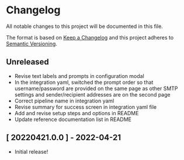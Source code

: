 # Changelog

All notable changes to this project will be documented in this file.

The format is based on [Keep a Changelog][changelog] and this project adheres
to [Semantic Versioning][semver].

## Unreleased

- Revise text labels and prompts in configuration modal
- In the integration yaml, switched the prompt order so that username/password are provided on the same page as other SMTP settings and sender/recipient addresses are on the second page
- Correct pipeline name in integration yaml
- Revise summary for success screen in integration yaml file
- Add and revise setup steps and options in README
- Update reference documentation list in README

## [ 20220421.0.0 ] - 2022-04-21

- Initial release!

[changelog]: http://keepachangelog.com/en/1.0.0/
[semver]: http://semver.org/spec/v2.0.0.html

